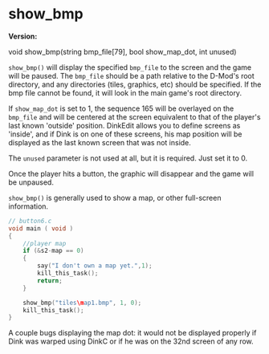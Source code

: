 # show_bmp

**Version:** <VersionInfo dink="" standalone />&nbsp;<VersionInfo freedink="" standalone />&nbsp;<VersionInfo dinkhd="" standalone />&nbsp;<VersionInfo yedink="" standalone />

<Prototype small>void show_bmp(string bmp_file[79], bool show_map_dot, int unused)</Prototype>

`show_bmp()` will display the specified `bmp_file` to the screen and the game will be paused. The `bmp_file` should be a path relative to the D-Mod's root directory, and any directories (tiles, graphics, etc) should be specified. If the bmp file cannot be found, it will look in the main game's root directory.

If `show_map_dot` is set to 1, the sequence 165 will be overlayed on the `bmp_file` and will be centered at the screen equivalent to that of the player's last known 'outside' position. DinkEdit allows you to define screens as 'inside', and if Dink is on one of these screens, his map position will be displayed as the last known screen that was not inside.

The `unused` parameter is not used at all, but it is required. Just set it to 0.

Once the player hits a button, the graphic will disappear and the game will be unpaused.

`show_bmp()` is generally used to show a map, or other full-screen information.

```c
// button6.c
void main ( void )
{
    //player map
    if (&s2-map == 0)
    {
        say("I don't own a map yet.",1);
        kill_this_task();
        return;
    }

    show_bmp("tiles\map1.bmp", 1, 0);
    kill_this_task();
}
```

<VersionInfo dink="1.07">

A couple bugs displaying the map dot: it would not be displayed properly if Dink was warped using DinkC or if he was on the 32nd screen of any row.

</VersionInfo>
